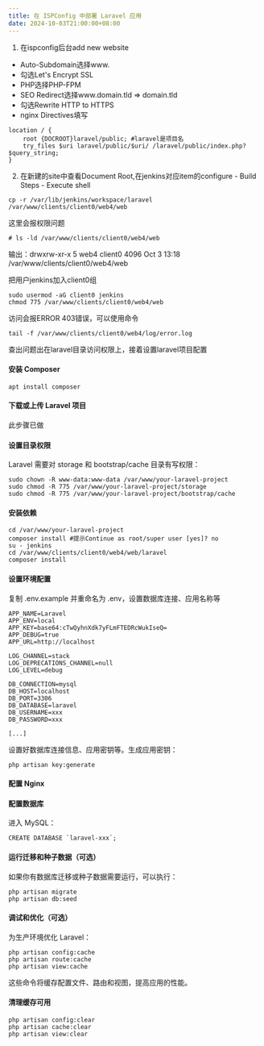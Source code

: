 ```yaml
---
title: 在 ISPConfig 中部署 Laravel 应用
date: 2024-10-03T21:00:00+08:00
---
```

1. 在ispconfig后台add new website
 - Auto-Subdomain选择www.
 - 勾选Let's Encrypt SSL
 - PHP选择PHP-FPM
 - SEO Redirect选择www.domain.tld => domain.tld
 - 勾选Rewrite HTTP to HTTPS
 - nginx Directives填写
```
location / {
    root {DOCROOT}laravel/public; #laravel是项目名
    try_files $uri laravel/public/$uri/ /laravel/public/index.php?$query_string;
}
```
2. 在新建的site中查看Document Root,在jenkins对应item的configure - Build Steps - Execute shell
```
cp -r /var/lib/jenkins/workspace/laravel /var/www/clients/client0/web4/web
```
这里会报权限问题
```
# ls -ld /var/www/clients/client0/web4/web
```
输出：drwxrw-xr-x 5 web4 client0 4096 Oct  3 13:18 /var/www/clients/client0/web4/web

把用户jenkins加入client0组
```
sudo usermod -aG client0 jenkins
chmod 775 /var/www/clients/client0/web4/web
```
访问会报ERROR 403错误，可以使用命令
```
tail -f /var/www/clients/client0/web4/log/error.log
```
查出问题出在laravel目录访问权限上，接着设置laravel项目配置

#### 安装 Composer

```
apt install composer
```

#### 下载或上传 Laravel 项目

此步骤已做

#### 设置目录权限

Laravel 需要对 storage 和 bootstrap/cache 目录有写权限：

```
sudo chown -R www-data:www-data /var/www/your-laravel-project
sudo chmod -R 775 /var/www/your-laravel-project/storage
sudo chmod -R 775 /var/www/your-laravel-project/bootstrap/cache
```

#### 安装依赖

```
cd /var/www/your-laravel-project
composer install #提示Continue as root/super user [yes]? no
su - jenkins
cd /var/www/clients/client0/web4/web/laravel
composer install
```

#### 设置环境配置
复制 .env.example 并重命名为 .env，设置数据库连接、应用名称等
```
APP_NAME=Laravel
APP_ENV=local
APP_KEY=base64:cTwQyhnXdk7yFLmFTEDRcWukIseQ=
APP_DEBUG=true
APP_URL=http://localhost

LOG_CHANNEL=stack
LOG_DEPRECATIONS_CHANNEL=null
LOG_LEVEL=debug

DB_CONNECTION=mysql
DB_HOST=localhost
DB_PORT=3306
DB_DATABASE=laravel
DB_USERNAME=xxx
DB_PASSWORD=xxx

[...]
```
设置好数据库连接信息、应用密钥等。生成应用密钥：

```
php artisan key:generate
```

#### 配置 Nginx

#### 配置数据库

进入 MySQL：
```
CREATE DATABASE `laravel-xxx`;
```

#### 运行迁移和种子数据（可选）

如果你有数据库迁移或种子数据需要运行，可以执行：

```
php artisan migrate
php artisan db:seed
```

#### 调试和优化（可选）
为生产环境优化 Laravel：
```
php artisan config:cache
php artisan route:cache
php artisan view:cache
```
这些命令将缓存配置文件、路由和视图，提高应用的性能。

#### 清理缓存可用
```
php artisan config:clear
php artisan cache:clear
php artisan view:clear
```
